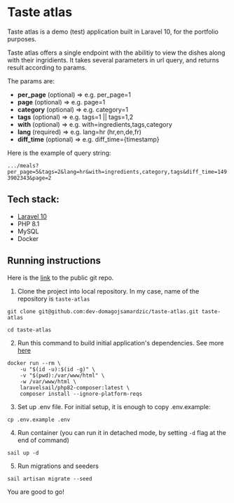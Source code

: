 # Taste atlas

Taste atlas is a demo (test) application built in Laravel 10, for the portfolio purposes.

Taste atlas offers a single endpoint with the abilitiy to view the dishes along with their ingridients.
It takes several parameters in url query, and returns result according to params.

The params are:
-   **per_page**    (optional)  => e.g. per_page=1
-   **page**        (optional)  => e.g. page=1
-   **category**    (optional)  => e.g. category=1
-   **tags**        (optional)  => e.g. tags=1 || tags=1,2
-   **with**        (optional)  => e.g. with=ingredients,tags,category
-   **lang**        (required)  => e.g. lang=hr (hr,en,de,fr)
-   **diff_time**   (optional)  => e.g. diff_time={timestamp}

Here is the example of query string:

`.../meals?per_page=5&tags=2&lang=hr&with=ingredients,category,tags&diff_time=1493902343&page=2`

## Tech stack:

-   [Laravel 10](https://laravel.com/docs/10.x)
-   PHP 8.1
-   MySQL
-   Docker

## Running instructions

Here is the [link](https://github.com/dev-domagojsamardzic/taste-atlas) to the public git repo.

1. Clone the project into local repository. In my case, name of the repository is `taste-atlas`

`git clone git@github.com:dev-domagojsamardzic/taste-atlas.git taste-atlas`

`cd taste-atlas`

2. Run this command to build initial application's dependencies. See more [here](https://laravel.com/docs/10.x/sail#installing-composer-dependencies-for-existing-projects)

```
docker run --rm \
    -u "$(id -u):$(id -g)" \
    -v "$(pwd):/var/www/html" \
    -w /var/www/html \
    laravelsail/php82-composer:latest \
    composer install --ignore-platform-reqs
```

3. Set up .env file. For initial setup, it is enough to copy .env.example:

`cp .env.example .env`

4. Run container (you can run it in detached mode, by setting `-d` flag at the end of command)

`sail up -d`

5. Run migrations and seeders

`sail artisan migrate --seed`

You are good to go!



